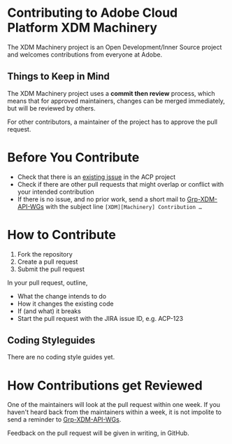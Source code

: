 # Contributing to Adobe Cloud Platform XDM Machinery

The XDM Machinery project is an Open Development/Inner Source project and welcomes contributions from everyone at Adobe.

## Things to Keep in Mind

The XDM Machinery project uses a **commit then review** process, which means that for approved maintainers, changes can be merged immediately, but will be reviewed by others.

For other contributors, a maintainer of the project has to approve the pull request.

# Before You Contribute

* Check that there is an [existing issue](https://jira.corp.adobe.com/issues/?jql=project%20%3D%20ACP%20AND%20component%20in%20(%22machinery%22)) in the ACP project
* Check if there are other pull requests that might overlap or conflict with your intended contribution
* If there is no issue, and no prior work, send a short mail to [Grp-XDM-API-WGs](mailto:Grp-XDM-API-WGs@adobe.com) with the subject line `[XDM][Machinery] Contribution …`

# How to Contribute

1. Fork the repository
2. Create a pull request
3. Submit the pull request

In your pull request, outline,

* What the change intends to do
* How it changes the existing code
* If (and what) it breaks
* Start the pull request with the JIRA issue ID, e.g. ACP-123

## Coding Styleguides

There are no coding style guides yet.

# How Contributions get Reviewed

One of the maintainers will look at the pull request within one week. If you haven't heard back from the maintainers within a week, it is not impolite to send a reminder to [Grp-XDM-API-WGs](mailto:Grp-XDM-API-WGs@adobe.com).

Feedback on the pull request will be given in writing, in GitHub.